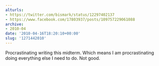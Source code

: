 ```yaml
---
alturls:
- https://twitter.com/bismark/status/12297402137
- https://www.facebook.com/17803937/posts/109757229061088
archive:
- 2010-04
date: '2010-04-16T18:20:10+00:00'
slug: '1271442010'
---
```


Procrastinating writing this midterm.  Which means I am procrastinating doing everything else I need to do. Not good.

